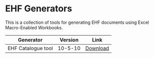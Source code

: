 # EHF Generators

This is a collection of tools for generating EHF documents using Excel Macro-Enabled Workbooks.

Generator | Version | Link
--------- | ------- | ----
EHF Catalogue tool | 10-5-10 | [Download](https://github.com/difi/vefa-ehf-generators/blob/master/Catalogue/catalogue.xlsm?raw=true)
